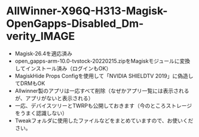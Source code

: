 # AllWinner-X96Q-H313-Magisk-OpenGapps-Disabled_Dm-verity_IMAGE
* Magisk-26.4を適応済み
* open_gapps-arm-10.0-tvstock-20220215.zipをMagiskモジュールに変換してインストール済み（ログインもOK）
* MagiskHide Props Configを使用して「NVIDIA SHIELDTV 2019」に偽造してDRMもOK
* Allwinner製のアプリは一応すべて削除（なぜかアプリ一覧には表示されるが、アプリがないと表示される）
* 一応、デバイスツリーとTWRPも公開しておきます（今のところストレージをうまく認識しない）
* Tweakフォルダに使用したファイルなどをまとめていますので、お使いください。
